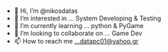 - 👋 Hi, I’m @nikosdatas
- 👀 I’m interested in ... System Developing & Testing
- 🌱 I’m currently learning ... python & PyGame
- 💞️ I’m looking to collaborate on ... Game Dev
- 📫 How to reach me ...datapc01@yahoo.gr

<!---
nikosdatas/nikosdatas is a ✨ special ✨ repository because its `README.md` (this file) appears on your GitHub profile.
You can click the Preview link to take a look at your changes.
--->
